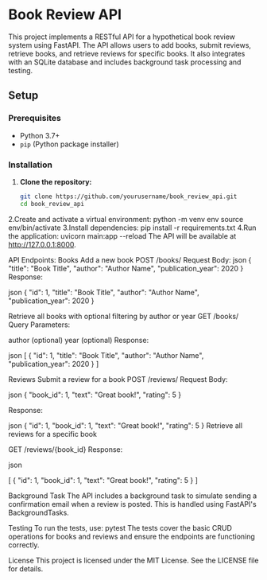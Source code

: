 # Book Review API

This project implements a RESTful API for a hypothetical book review system using FastAPI. The API allows users to add books, submit reviews, retrieve books, and retrieve reviews for specific books. It also integrates with an SQLite database and includes background task processing and testing.

## Setup

### Prerequisites

- Python 3.7+
- `pip` (Python package installer)

### Installation

1. **Clone the repository:**

   ```sh
   git clone https://github.com/yourusername/book_review_api.git
   cd book_review_api
2.Create and activate a virtual environment:
  python -m venv env
  source env/bin/activate
3.Install dependencies:
pip install -r requirements.txt
4.Run the application:
uvicorn main:app --reload
The API will be available at http://127.0.0.1:8000.

API Endpoints:
Books
Add a new book
POST /books/
Request Body:
json
{
  "title": "Book Title",
  "author": "Author Name",
  "publication_year": 2020
}
Response:

json
{
  "id": 1,
  "title": "Book Title",
  "author": "Author Name",
  "publication_year": 2020
}

Retrieve all books with optional filtering by author or year
GET /books/
Query Parameters:

author (optional)
year (optional)
Response:

json
[
{
"id": 1,
"title": "Book Title",
"author": "Author Name",
"publication_year": 2020
}
]

Reviews
Submit a review for a book
POST /reviews/
Request Body:

json
{
  "book_id": 1,
  "text": "Great book!",
  "rating": 5
}

Response:

json
{
  "id": 1,
  "book_id": 1,
  "text": "Great book!",
  "rating": 5
}
Retrieve all reviews for a specific book

GET /reviews/{book_id}
Response:

json

[
  {
    "id": 1,
    "book_id": 1,
    "text": "Great book!",
    "rating": 5
  }
]

Background Task
The API includes a background task to simulate sending a confirmation email when a review is posted. This is handled using FastAPI's BackgroundTasks.

Testing
To run the tests, use:
pytest
The tests cover the basic CRUD operations for books and reviews and ensure the endpoints are functioning correctly.

License
This project is licensed under the MIT License. See the LICENSE file for details.
